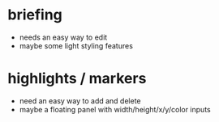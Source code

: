# briefing

- needs an easy way to edit
- maybe some light styling features

# highlights / markers

- need an easy way to add and delete
- maybe a floating panel with width/height/x/y/color inputs
